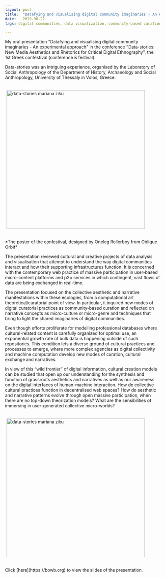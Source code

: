 ```yaml
---
layout: post
title:  "Datafying and visualising digital community imaginaries - An experimental approach"
date:   2019-06-22
tags: digital communities, data visualization, community-based curation, grassroots aesthetics, micro-genre 

---
```


My oral presentation "Datafying and visualising digital community imaginaries - An experimental approach" in the conference "Data-stories: New Media Aesthetics and Rhetorics for Critical Digital Ethnography", the 1st Greek confestival (conference & festival).  

Data-stories was an intriguing experience, organised by the Laboratory of Social Anthropology of the Department of History, Archaeology and Social Anthropology, University of Thessaly in Volos, Greece.  


<p><a href="https://datastoriesconfestival.weebly.com"><img src="https://mziku.github.io/images/datastories-poster-new-full-090419_orig.jpg" style="margin-top:5mm; margin-right:5mm; margin-bottom:5mm; margin-left:5;" alt="data-stories mariana ziku" width="450" height="auto" align="center"></a></p>  
*The poster of the confestival, designed by Oneleg Rollerboy from Oblique Orbit*

The presentation reviewed cultural and creative projects of data analysis and visualisation that attempt to understand the way digital communities interact and how their supporting infrastructures function. It is concerned with the contemporary web practice of massive participation in user-based micro-content platforms and p2p services in which contingent, vast flows of data are being exchanged in real-time. 

The presentation focused on the collective aesthetic and narrative manifestations within these ecologies, from a computational art theoretical/curatorial point of view. In particular, it inquired new modes of digital curatorial practices as community-based curation and reflected on narrative concepts as micro-culture or micro-genre and techniques that bring to light the shared imaginaries of digital communities.  

Even though efforts proliferate for modelling professional databases where cultural-related content is carefully organized for optimal use, an exponential growth rate of bulk data is happening outside of such repositories. This condition lets a diverse ground of cultural practices and processes to emerge, where more complex agencies as digital collectivity and machine computation develop new modes of curation, cultural exchange and narratives. 

In view of this “wild frontier” of digital information, cultural creation models can be studied that open up our understanding for the synthesis and function of grassroots aesthetics and narratives as well as our awareness on the digital interfaces of human-machine interaction. How do collective cultural practices function in decentralised web spaces? How do aesthetic and narrative patterns evolve through open massive participation, when there are no top-down theorization models? What are the sensibilities of immersing in user-generated collective micro-worlds?  


<p><a href="https://docs.google.com/presentation/d/1sQaYd1bFR-ZYSxZwsX-YsYZ73hLd-qXyDObXppjCXok/edit?usp=sharing"><img src="https://mziku.github.io/images/datafying and visualising digital community imaginaries.jpg" style="margin-top:5mm; margin-right:5mm; margin-bottom:5mm; margin-left:5;" alt="data-stories mariana ziku" width="450" height="auto" align="center"></a></p>
Click [here](https://bowb.org) to view the slides of the presentation.  



